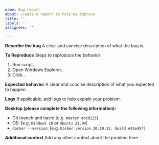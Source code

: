 ```yaml
---
name: Bug report
about: Create a report to help us improve
title: ''
labels: ''
assignees: ''

---
```


**Describe the bug**
A clear and concise description of what the bug is.

**To Reproduce**
Steps to reproduce the behavior:
1. Run script...
2. Open Windows Explorer...
3. Click...

**Expected behavior**
A clear and concise description of what you expected to happen.

**Logs**
If applicable, add logs to help explain your problem.

**Desktop (please complete the following information):**
 - Git branch and hash: [e.g. `master abcd123`]
 - OS: [e.g. `Windows 10` or `Ubuntu 21.04`]
 - `docker --version`: [e.g. `Docker version 20.10.12, build e91ed57`]

**Additional context**
Add any other context about the problem here.

